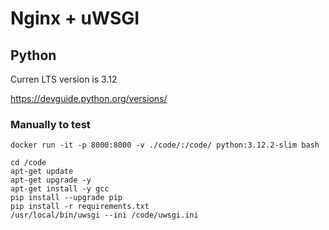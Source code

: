 # Nginx + uWSGI

## Python
Curren LTS version is 3.12

https://devguide.python.org/versions/

### Manually to test

```
docker run -it -p 8000:8000 -v ./code/:/code/ python:3.12.2-slim bash
```

```
cd /code
apt-get update
apt-get upgrade -y
apt-get install -y gcc
pip install --upgrade pip
pip install -r requirements.txt
/usr/local/bin/uwsgi --ini /code/uwsgi.ini
```